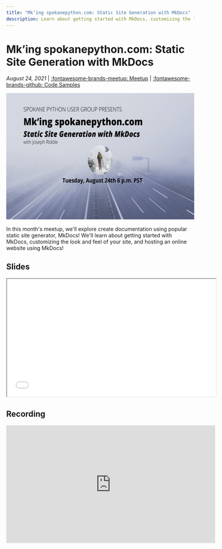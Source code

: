 ```yaml
---
title: "Mk’ing spokanepython.com: Static Site Generation with MkDocs"
description: Learn about getting started with MkDocs, customizing the look and feel of your site, and hosting an online website using MkDocs!
---
```


# Mk’ing spokanepython.com: Static Site Generation with MkDocs

_August 24, 2021_ | [:fontawesome-brands-meetup: Meetup](https://www.meetup.com/Python-Spokane/events/280103526/) | [:fontawesome-brands-github: Code Samples](https://github.com/python-spokane/static-site-generation-with-mkdocs)

<img src="/img/mking-spokanepython-dot-com.jpeg" width="600" height="337.5">

In this month's meetup, we'll explore create documentation using popular static site generator, MkDocs! We'll learn about getting started with MkDocs, customizing the look and feel of your site, and hosting an online website using MkDocs!

## Slides

<iframe width="560" height="315" src="/static/Static-Site-Generation-Slides.html"></iframe>

## Recording

<iframe width="560" height="315" src="https://www.youtube-nocookie.com/embed/eJVVbZYUYro" title="YouTube video player" frameborder="0" allow="accelerometer; autoplay; clipboard-write; encrypted-media; gyroscope; picture-in-picture" allowfullscreen></iframe>
